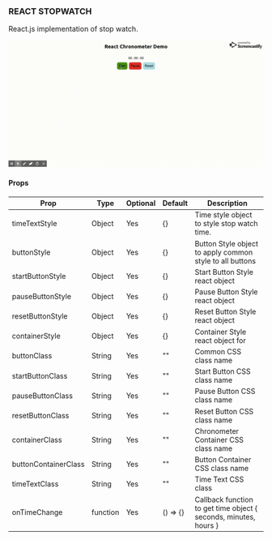 ### REACT STOPWATCH

React.js implementation of stop watch.

<img src="assets/demo.gif"><br>

#### Props

Prop              | Type     | Optional | Default     | Description
----------------- | -------- | -------- | ----------- | -----------
timeTextStyle     | Object   | Yes      | {}      | Time style object to style stop watch time.
buttonStyle       | Object   | Yes      |  {}     | Button Style object to apply common style to all buttons
startButtonStyle  | Object   | Yes      | {}      | Start Button Style react object
pauseButtonStyle  | Object   | Yes      | {}      | Pause Button Style react object
resetButtonStyle  | Object   | Yes      | {}      | Reset Button Style react object
containerStyle    | Object   | Yes      | {}      | Container Style react object for 
buttonClass       | String   | Yes      | ""      | Common CSS class name
startButtonClass  | String   | Yes      | ""      | Start Button CSS class name
pauseButtonClass  | String   | Yes      | ""      | Pause Button CSS class name
resetButtonClass  | String   | Yes      | ""      | Reset Button CSS class name
containerClass    | String   | Yes      | ""      | Chronometer Container CSS class name
buttonContainerClass   | String   | Yes      | ""      | Button Container CSS class name
timeTextClass     | String   | Yes      | ""      | Time Text CSS class
onTimeChange      | function | Yes      | () => {}      | Callback function to get time object { seconds, minutes, hours }